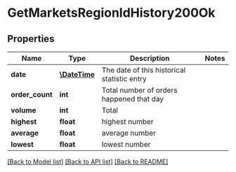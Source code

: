 # GetMarketsRegionIdHistory200Ok

## Properties
Name | Type | Description | Notes
------------ | ------------- | ------------- | -------------
**date** | [**\DateTime**](\DateTime.md) | The date of this historical statistic entry | 
**order_count** | **int** | Total number of orders happened that day | 
**volume** | **int** | Total | 
**highest** | **float** | highest number | 
**average** | **float** | average number | 
**lowest** | **float** | lowest number | 

[[Back to Model list]](../README.md#documentation-for-models) [[Back to API list]](../README.md#documentation-for-api-endpoints) [[Back to README]](../README.md)



